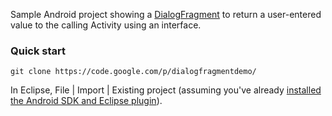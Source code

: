 Sample Android project showing a [DialogFragment](http://developer.android.com/reference/android/app/DialogFragment.html) to return a user-entered value to the calling Activity using an interface.

### Quick start ###
```
git clone https://code.google.com/p/dialogfragmentdemo/
```

In Eclipse, File | Import | Existing project (assuming you've already [installed the Android SDK and Eclipse plugin](http://developer.android.com/sdk/installing.html)).